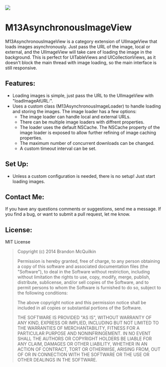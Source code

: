 <img src="https://raw.github.com/Marxon13/M13AsynchronousImageView/master/ReadmeResources/M13AsynchronousImageViewBanner.png">

M13AsynchronousImageView
=============
M13AsynchronousImageView is a category extension of UIImageView that loads images asynchronously. Just pass the URL of the image, local or external, and the UIImageView will take care of loading the image in the background. This is perfect for UITableViews and UICollectionViews, as it doesn't block the main thread with image loading, so the main interface is still responsive.

Features:
-----------
* Loading images is simple, just pass the URL to the UIImageView with "loadImageAtURL:".
* Uses a custom class (M13AsynchronousImageLoader) to handle loading and storing the images. The image loader has a few options:
   * The image loader can handle local and external URLs.
   * There can be multiple image loaders with diffrent properties.
   * The loader uses the default NSCache. The NSCache property of the image loader is exposed to allow further refining of image caching properties.
   * The maximum number of concurrent downloads can be changed.
   * A custom timeout interval can be set.

Set Up:
--------------
* Unless a custom configuration is needed, there is no setup! Just start loading images.

Contact Me:
-------------
If you have any questions comments or suggestions, send me a message. If you find a bug, or want to submit a pull request, let me know.

License:
--------
MIT License

> Copyright (c) 2014 Brandon McQuilkin
> 
> Permission is hereby granted, free of charge, to any person obtaining 
>a copy of this software and associated documentation files (the  
>"Software"), to deal in the Software without restriction, including 
>without limitation the rights to use, copy, modify, merge, publish, 
>distribute, sublicense, and/or sell copies of the Software, and to 
>permit persons to whom the Software is furnished to do so, subject to  
>the following conditions:
> 
> The above copyright notice and this permission notice shall be 
>included in all copies or substantial portions of the Software.
> 
> THE SOFTWARE IS PROVIDED "AS IS", WITHOUT WARRANTY OF ANY KIND, 
>EXPRESS OR IMPLIED, INCLUDING BUT NOT LIMITED TO THE WARRANTIES OF 
>MERCHANTABILITY, FITNESS FOR A PARTICULAR PURPOSE AND NONINFRINGEMENT. 
>IN NO EVENT SHALL THE AUTHORS OR COPYRIGHT HOLDERS BE LIABLE FOR ANY 
>CLAIM, DAMAGES OR OTHER LIABILITY, WHETHER IN AN ACTION OF CONTRACT, 
>TORT OR OTHERWISE, ARISING FROM, OUT OF OR IN CONNECTION WITH THE 
>SOFTWARE OR THE USE OR OTHER DEALINGS IN THE SOFTWARE.